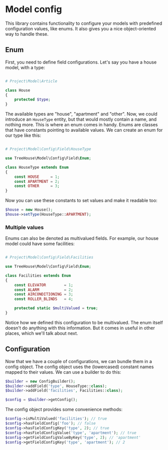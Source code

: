 # Model config

This library contains functionality to configure your models with predefined configuration values, like enums.
It also gives you a nice object-oriented way to handle these.

## Enum
First, you need to define field configurations. Let's say you have a house model, with a type:

```php

# Project\Model\Article

class House
{
    protected $type;
}
```

The available types are "house", "apartment" and "other". Now, we could introduce an `HouseType` entity,
but that would mostly contain a name, and nothing more. This is where an enum comes in handy. Enums are
classes that have constants pointing to available values. We can create an enum for our type like this:

```php

# Project\Model\Config\Field\HouseType

use TreeHouse\Model\Config\Field\Enum;

class HouseType extends Enum
{
    const HOUSE     = 1;
    const APARTMENT = 2;
    const OTHER     = 3;
}
```

Now you can use these constants to set values and make it readable too:

```php
$house = new House();
$house->setType(HouseType::APARTMENT);
```

### Multiple values
Enums can also be denoted as multivalued fields. For example, our house model could have some facilities:


```php

# Project\Model\Config\Field\Facilities

use TreeHouse\Model\Config\Field\Enum;

class Facilities extends Enum
{
    const ELEVATOR        = 1;
    const ALARM           = 2;
    const AIRCONDITIONING = 3;
    const ROLLER_BLINDS   = 4;

    protected static $multiValued = true;
}
```

Notice how we defined this configuration to be multivalued. The enum itself doesn't do anything with this
information. But it comes in useful in other places, which we'll talk about next.

## Configuration
Now that we have a couple of configurations, we can bundle them in a config object. The config object
uses the (lowercased) constant names mapped to their values. We can use a builder to do this:

```php
$builder = new ConfigBuilder();
$builder->addField('type', HouseType::class);
$builder->addField('facilities', Facilities::class);

$config = $builder->getConfig();
```

The config object provides some convenience methods:

```php
$config->isMultiValued('facilities'); // true
$config->hasFieldConfig('foo'); // false
$config->hasFieldConfigKey('type', 2); // true
$config->hasFieldConfigValue('type', 'apartment'); // true
$config->getFieldConfigValueByKey('type', 2); // 'apartment'
$config->getFieldConfigKey('type', 'apartment'); // 2
```
